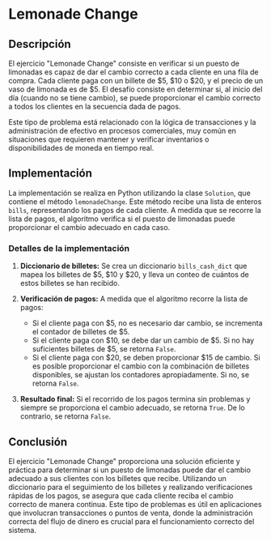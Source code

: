 # Lemonade Change

## Descripción

El ejercicio "Lemonade Change" consiste en verificar si un puesto de limonadas es capaz de dar el cambio correcto a cada cliente en una fila de compra. Cada cliente paga con un billete de $5, $10 o $20, y el precio de un vaso de limonada es de $5. El desafío consiste en determinar si, al inicio del día (cuando no se tiene cambio), se puede proporcionar el cambio correcto a todos los clientes en la secuencia dada de pagos.

Este tipo de problema está relacionado con la lógica de transacciones y la administración de efectivo en procesos comerciales, muy común en situaciones que requieren mantener y verificar inventarios o disponibilidades de moneda en tiempo real.

## Implementación

La implementación se realiza en Python utilizando la clase `Solution`, que contiene el método `lemonadeChange`. Este método recibe una lista de enteros `bills`, representando los pagos de cada cliente. A medida que se recorre la lista de pagos, el algoritmo verifica si el puesto de limonadas puede proporcionar el cambio adecuado en cada caso.

### Detalles de la implementación

1. **Diccionario de billetes:** Se crea un diccionario `bills_cash_dict` que mapea los billetes de $5, $10 y $20, y lleva un conteo de cuántos de estos billetes se han recibido.

2. **Verificación de pagos:** A medida que el algoritmo recorre la lista de pagos:
    - Si el cliente paga con $5, no es necesario dar cambio, se incrementa el contador de billetes de $5.
    - Si el cliente paga con $10, se debe dar un cambio de $5. Si no hay suficientes billetes de $5, se retorna `False`.
    - Si el cliente paga con $20, se deben proporcionar $15 de cambio. Si es posible proporcionar el cambio con la combinación de billetes disponibles, se ajustan los contadores apropiadamente. Si no, se retorna `False`.

3. **Resultado final:** Si el recorrido de los pagos termina sin problemas y siempre se proporciona el cambio adecuado, se retorna `True`. De lo contrario, se retorna `False`.

## Conclusión

El ejercicio "Lemonade Change" proporciona una solución eficiente y práctica para determinar si un puesto de limonadas puede dar el cambio adecuado a sus clientes con los billetes que recibe. Utilizando un diccionario para el seguimiento de los billetes y realizando verificaciones rápidas de los pagos, se asegura que cada cliente reciba el cambio correcto de manera continua. Este tipo de problemas es útil en aplicaciones que involucran transacciones o puntos de venta, donde la administración correcta del flujo de dinero es crucial para el funcionamiento correcto del sistema.
